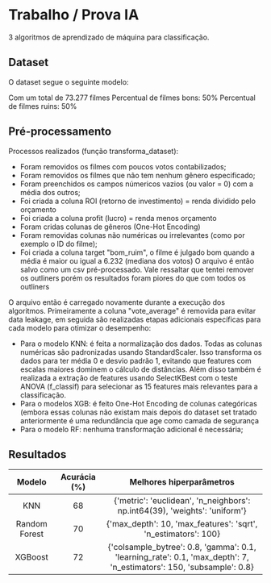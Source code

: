 # Trabalho / Prova IA

3 algoritmos de aprendizado de máquina para classificação.

## Dataset

O dataset segue o seguinte modelo:

Com um total de 73.277 filmes
Percentual de filmes bons:  50%
Percentual de filmes ruins: 50%

## Pré-processamento

Processos realizados (função transforma_dataset):

- Foram removidos os filmes com poucos votos contabilizados;
- Foram removidos os filmes que não tem nenhum gênero especificado;
- Foram preenchidos os campos númericos vazios (ou valor = 0) com a média dos outros;
- Foi criada a coluna ROI (retorno de investimento) = renda dividido pelo orçamento
- Foi criada a coluna profit (lucro) = renda menos orçamento
- Foram cridas colunas de gêneros (One-Hot Encoding)
- Foram removidas colunas não numéricas ou irrelevantes (como por exemplo o ID do filme);
- Foi criada a coluna target "bom_ruim", o filme é julgado bom quando a média é maior ou igual a 6.232 (mediana dos votos) O arquivo é então salvo como um csv pré-processado.
Vale ressaltar que tentei remover os outliners porém os resultados foram piores do que com todos os outliners

O arquivo então é carregado novamente durante a execução dos algoritmos. Primeiramente a coluna "vote_average" é removida para evitar data leakage, em seguida são realizadas etapas adicionais específicas para cada modelo para otimizar o desempenho:

- Para o modelo KNN: é feita a normalização dos dados. Todas as colunas numéricas são padronizadas usando StandardScaler. Isso transforma os dados para ter média 0 e desvio padrão 1, evitando que features com escalas maiores dominem o cálculo de distâncias. Além disso também é realizada a extração de features usando SelectKBest com o teste ANOVA (f_classif) para selecionar as 15 features mais relevantes para a classificação.
- Para o modelos XGB: é feito One-Hot Encoding de colunas categóricas (embora essas colunas não existam mais depois do dataset set tratado anteriormente é uma redundância que age como camada de segurança
- Para o modelo RF: nenhuma transformação adicional é necessária;

## Resultados

|    Modelo     | Acurácia (%) |                                               Melhores hiperparâmetros                                               |
|:-------------:|:------------:|:--------------------------------------------------------------------------------------------------------------------:|
|      KNN      |      68      |                      {'metric': 'euclidean', 'n_neighbors': np.int64(39), 'weights': 'uniform'}                      |
| Random Forest |      70      |                            {'max_depth': 10, 'max_features': 'sqrt', 'n_estimators': 100}                            |
|    XGBoost    |      72      | {'colsample_bytree': 0.8, 'gamma': 0.1, 'learning_rate': 0.1, 'max_depth': 7, 'n_estimators': 150, 'subsample': 0.8} |

